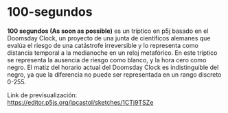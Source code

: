 # 100-segundos
**100 segundos (As soon as possible)** es un tríptico en p5j basado en el Doomsday Clock, un proyecto de una junta de científicos alemanes que evalúa el riesgo de una catástrofe irreversible y lo representa como distancia temporal a la medianoche en un reloj metafórico. En este tríptico se representa la ausencia de riesgo como blanco, y la hora cero como negro. El matiz del horario actual del Doomsday Clock es indistinguible del negro, ya que la diferencia no puede ser representada en un rango discreto 0-255. 

Link de previsualización: https://editor.p5js.org/ipcastol/sketches/1CTj9TSZe
